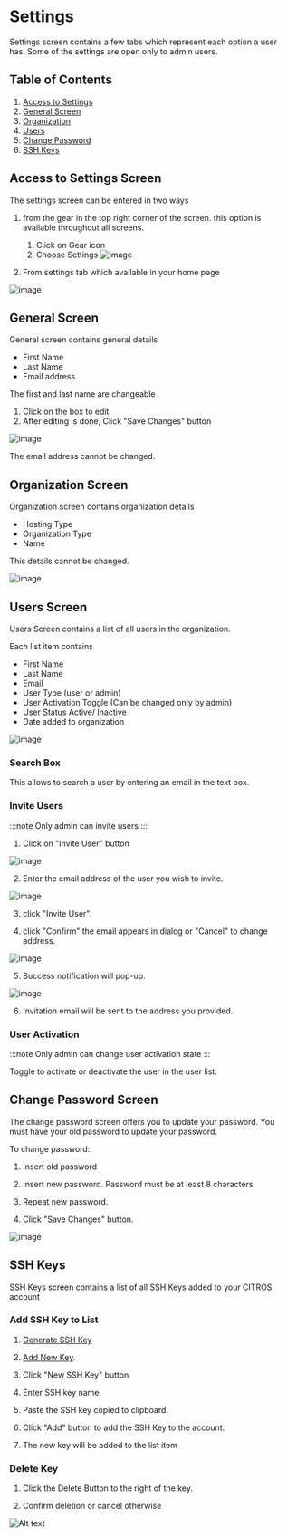 # Settings

Settings screen contains a few tabs which represent each option a user has.
Some of the settings are open only to admin users.

## Table of Contents
1. [Access to Settings](#access-to-settings)
2. [General Screen](#general)
3. [Organization](#organization)
4. [Users](#users)
5. [Change Password](#change-password)
6. [SSH Keys](#ssh-keys)

## Access to Settings Screen
The settings screen can be entered in two ways

1. from the gear in the top right corner of the screen. this option is available throughout all screens.

    1. Click on Gear icon
    2. Choose Settings
![image](img/setting_intro1.png)

2. From settings tab which available in your home page

![image](img/setting_intro2.png)

## General Screen

General screen contains general details

- First Name
- Last Name 
- Email address

The first and last name are changeable
1. Click on the box to edit
2. After editing is done, Click "Save Changes" button

![image](img/general.png)

The email address cannot be changed.

## Organization Screen

Organization screen contains organization details 

- Hosting Type
- Organization Type 
- Name

This details cannot be changed.

![image](img/organiztion.png)

## Users Screen

Users Screen contains a list of all users in the organization.

Each list item contains
- First Name
- Last Name
- Email
- User Type (user or admin)
- User Activation Toggle (Can be changed only by admin)
- User Status Active/ Inactive
- Date added to organization

![image](img/users_list.png)

### Search Box

This allows to search a user by entering an email in the text box.

### Invite Users

:::note
Only admin can invite users
:::
1. Click on "Invite User" button

![image](img/users_invite.png)

2. Enter the email address of the user you wish to invite.

![image](img/UserListWithDrawer.png)

3. click "Invite User". 

4. click "Confirm" the email appears in dialog or "Cancel" to change address.

![image](img/InviteDialog.png)

5. Success notification will pop-up.

![image](img/UserListSnackBar.png)

6. Invitation email will be sent to the address you provided. 

### User Activation

:::note
Only admin can change user activation state
:::

Toggle to activate or deactivate the user in the user list.

## Change Password Screen

The change password screen offers you to update your password.
You must have your old password to update your password.

To change password:
1. Insert old password

2. Insert new password. Password must be at least 8 characters 

3. Repeat new password.

4. Click "Save Changes" button.

![image](img/pass.png)

## SSH Keys

SSH Keys screen contains a list of all SSH Keys added to your CITROS account

### Add SSH Key to List

1. [Generate SSH Key](/docs/authentication/ssh/ssh_generate_key.md)

2. [Add New Key](/docs/authentication/ssh/ssh_add_new.md).

3. Click "New SSH Key" button

4. Enter SSH key name.

5. Paste the SSH key copied to clipboard.

6. Click "Add" button to add the SSH Key to the account.

7. The new key will be added to the list item

### Delete Key 

1. Click the Delete Button to the right of the key.

2. Confirm deletion or cancel otherwise

![Alt text](img/key_delete.png)



